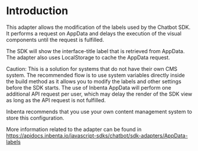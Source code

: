 # Introduction

This adapter allows the modification of the labels used by the Chatbot SDK. It performs a request on AppData and delays the execution of the visual components until the request is fulfilled.

The SDK will show the interface-title label that is retrieved from AppData. The adapter also uses LocalStorage to cache the AppData request.

Caution: This is a solution for systems that do not have their own CMS system. The recommended flow is to use system variables directly inside the build method as it allows you to modify the labels and other settings before the SDK starts. The use of Inbenta AppData will perform one additional API request per user, which may delay the render of the SDK view as long as the API request is not fulfilled.

Inbenta recommends that you use your own content management system to store this configuration.

More information related to the adapter can be found in https://apidocs.inbenta.io/javascript-sdks/chatbot/sdk-adapters/AppData-labels